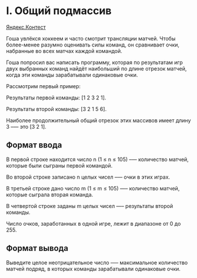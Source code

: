 # I. Общий подмассив

[Яндекс.Контест](https://contest.yandex.ru/contest/23991/problems/I/)

Гоша увлёкся хоккеем и часто смотрит трансляции матчей. Чтобы более-менее разумно оценивать силы команд, он сравнивает очки, набранные во всех матчах каждой командой.

Гоша попросил вас написать программу, которая по результатам игр двух выбранных команд найдёт наибольший по длине отрезок матчей, когда эти команды зарабатывали одинаковые очки.

Рассмотрим первый пример:

Результаты первой команды: [1 2 3 2 1].

Результаты второй команды: [3 2 1 5 6].

Наиболее продолжительный общий отрезок этих массивов имеет длину 3 –— это [3 2 1].

## Формат ввода

В первой строке находится число n (1 ≤ n ≤ 105) –— количество матчей, которые были сыграны первой командой.

Во второй строке записано n целых чисел –— очки в этих играх.

В третьей строке дано число m (1 ≤ m ≤ 105) —– количество матчей, которые сыграла вторая команда.

В четвертой строке заданы m целых чисел —– результаты второй команды.

Число очков, заработанных в одной игре, лежит в диапазоне от 0 до 255.

## Формат вывода

Выведите целое неотрицательное число —– максимальное количество матчей подряд, в которых команды зарабатывали одинаковые очки.